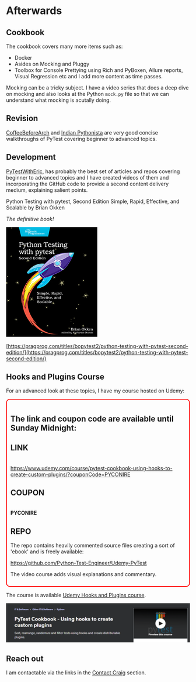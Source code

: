 # Afterwards

## Cookbook

The cookbook covers many more items such as:

- Docker
- Asides on Mocking and Pluggy
- Toolbox for Console Prettying using Rich and PyBoxen, Allure reports, Visual Regression etc and I add more content as time passes.

Mocking can be a tricky subject. I have a video series that does a deep dive on mocking and also looks at the Python `mock.py` file so that we can understand what mocking is acutally doing.

## Revision 

[CoffeeBeforeArch](https://www.youtube.com/playlist?list=PLxNPSjHT5qvuZ_JT1bknzrS8YqLiMjNpS) and [Indian Pythonista](https://www.youtube.com/playlist?list=PLyb_C2HpOQSBWGekd7PfhHnb9GnqDgrxS) are very good concise walkthroughs of PyTest covering beginner to advanced topics.


## Development

[PyTestWithEric](https://pytest-with-eric.com/), has probably the best set of articles and repos covering beginner to advanced topics and I have created videos of them and incorporating the GitHub code to provide a second content delivery medium, explaining salient points.


Python Testing with pytest, Second Edition
Simple, Rapid, Effective, and Scalable
by Brian Okken

*The definitive book!*

![Brian Okken](../images/okken-book.jpg)

[https://pragprog.com/titles/bopytest2/python-testing-with-pytest-second-edition/](https://pragprog.com/titles/bopytest2/python-testing-with-pytest-second-edition/)

## Hooks and Plugins Course

For an advanced look at these topics, I have my course hosted on Udemy:

<div style="border:2px solid red; padding: 10px 10px;border-radius:10px">

<h2>The link and coupon code are available until Sunday Midnight: </h2>

<h2>LINK</h2> 

<br>
<a href="https://www.udemy.com/course/pytest-cookbook-using-hooks-to-create-custom-plugins/?couponCode=PYCONIRE">https://www.udemy.com/course/pytest-cookbook-using-hooks-to-create-custom-plugins/?couponCode=PYCONIRE</a>

<h2>COUPON</h2> 
<br>
<b>PYCONIRE</b>

<h2>REPO</h2>

<p>The repo contains heavily commented source files creating a sort of 'ebook' and is freely available:</p>
<p>
<a href="https://github.com/Python-Test-Engineer/Udemy-PyTest">https://github.com/Python-Test-Engineer/Udemy-PyTest</a>
</p>
<p>
The video course adds visual explanations and commentary.
</p>
</div>





The course is available [Udemy Hooks and Plugins course](https://www.udemy.com/course/pytest-cookbook-using-hooks-to-create-custom-plugins/).

![PyTest - hooks and plugins](../images/craig/udemy-hooks.png)


## Reach out

I am contactable via the links in the [Contact Craig](https://pytest-cookbook.com/craig/contact/) section.

<br>